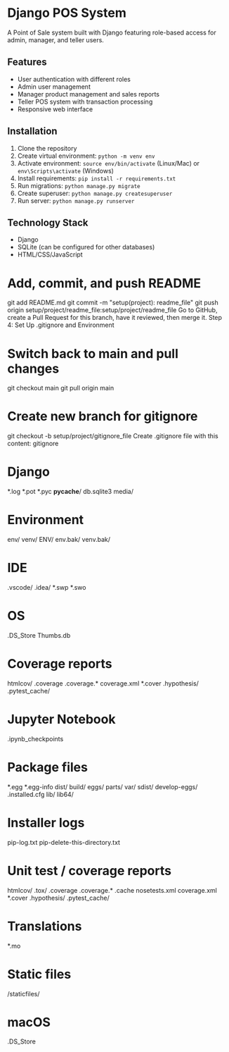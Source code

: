 # Django POS System
A Point of Sale system built with Django featuring role-based access for admin, manager, 
and teller users.
## Features
- User authentication with different roles
- Admin user management
- Manager product management and sales reports
- Teller POS system with transaction processing
- Responsive web interface
## Installation
1. Clone the repository
2. Create virtual environment: `python -m venv env`
3. Activate environment: `source env/bin/activate` (Linux/Mac) or `env\Scripts\activate` 
(Windows)
4. Install requirements: `pip install -r requirements.txt`
5. Run migrations: `python manage.py migrate`
6. Create superuser: `python manage.py createsuperuser`
7. Run server: `python manage.py runserver`
## Technology Stack
- Django
- SQLite (can be configured for other databases)
- HTML/CSS/JavaScript
# Add, commit, and push README
git add README.md
git commit -m "setup(project): readme_file"
git push origin setup/project/readme_file:setup/project/readme_file
Go to GitHub, create a Pull Request for this branch, have it reviewed, then merge it.
Step 4: Set Up .gitignore and Environment
# Switch back to main and pull changes
git checkout main
git pull origin main
# Create new branch for gitignore
git checkout -b setup/project/gitignore_file
Create .gitignore file with this content:
gitignore
# Django
*.log
*.pot
*.pyc
__pycache__/
db.sqlite3
media/
# Environment
env/
venv/
ENV/
env.bak/
venv.bak/
# IDE
.vscode/
.idea/
*.swp
*.swo
# OS
.DS_Store
Thumbs.db
# Coverage reports
htmlcov/
.coverage
.coverage.*
coverage.xml
*.cover
.hypothesis/
.pytest_cache/
# Jupyter Notebook
.ipynb_checkpoints
# Package files
*.egg
*.egg-info
dist/
build/
eggs/
parts/
var/
sdist/
develop-eggs/
.installed.cfg
lib/
lib64/
# Installer logs
pip-log.txt
pip-delete-this-directory.txt
# Unit test / coverage reports
htmlcov/
.tox/
.coverage
.coverage.*
.cache
nosetests.xml
coverage.xml
*.cover
.hypothesis/
.pytest_cache/
# Translations
*.mo
# Static files
/staticfiles/
# macOS
.DS_Store
